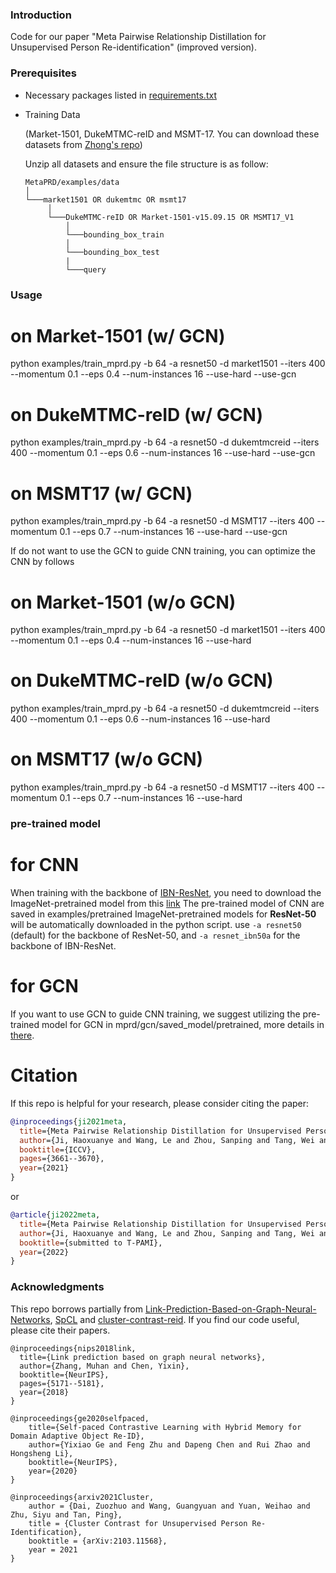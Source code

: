 
### Introduction

Code for our paper "Meta Pairwise Relationship Distillation for Unsupervised Person Re-identification" (improved version).

### Prerequisites

- Necessary packages listed in [requirements.txt](requirements.txt)
- Training Data
  
  (Market-1501, DukeMTMC-reID and MSMT-17. You can download these datasets from [Zhong's repo](https://github.com/zhunzhong07/ECN))

   Unzip all datasets and ensure the file structure is as follow:
   
   ```
   MetaPRD/examples/data    
   │
   └───market1501 OR dukemtmc OR msmt17
        │   
        └───DukeMTMC-reID OR Market-1501-v15.09.15 OR MSMT17_V1
            │   
            └───bounding_box_train
            │   
            └───bounding_box_test
            | 
            └───query
   ```

### Usage

# on Market-1501 (w/ GCN)
python examples/train_mprd.py -b 64 -a resnet50 -d market1501 --iters 400 --momentum 0.1 --eps 0.4 --num-instances 16 --use-hard --use-gcn

# on DukeMTMC-reID (w/ GCN)
python examples/train_mprd.py -b 64 -a resnet50 -d dukemtmcreid --iters 400 --momentum 0.1 --eps 0.6 --num-instances 16 --use-hard --use-gcn

# on MSMT17 (w/ GCN)
python examples/train_mprd.py -b 64 -a resnet50 -d MSMT17 --iters 400 --momentum 0.1 --eps 0.7 --num-instances 16 --use-hard --use-gcn

If do not want to use the GCN to guide CNN training, you can optimize the CNN by follows
# on Market-1501 (w/o GCN)
python examples/train_mprd.py -b 64 -a resnet50 -d market1501 --iters 400 --momentum 0.1 --eps 0.4 --num-instances 16 --use-hard

# on DukeMTMC-reID (w/o GCN)
python examples/train_mprd.py -b 64 -a resnet50 -d dukemtmcreid --iters 400 --momentum 0.1 --eps 0.6 --num-instances 16 --use-hard

# on MSMT17 (w/o GCN)
python examples/train_mprd.py -b 64 -a resnet50 -d MSMT17 --iters 400 --momentum 0.1 --eps 0.7 --num-instances 16 --use-hard

### pre-trained model
# for CNN
When training with the backbone of [IBN-ResNet](https://arxiv.org/abs/1807.09441), you need to download the ImageNet-pretrained model from this [link](https://drive.google.com/drive/folders/1thS2B8UOSBi_cJX6zRy6YYRwz_nVFI_S) 
The pre-trained model of CNN are saved in examples/pretrained
ImageNet-pretrained models for **ResNet-50** will be automatically downloaded in the python script.
use `-a resnet50` (default) for the backbone of ResNet-50, and `-a resnet_ibn50a` for the backbone of IBN-ResNet.

# for GCN
If you want to use GCN to guide CNN training, we suggest utilizing the pre-trained model for GCN in mprd/gcn/saved_model/pretrained, more details in [there](mprd/gcn/saved_model/pretrained/readme.md).

# Citation

If this repo is helpful for your research, please consider citing the paper:

```BibTeX
@inproceedings{ji2021meta,
  title={Meta Pairwise Relationship Distillation for Unsupervised Person Re-identification},
  author={Ji, Haoxuanye and Wang, Le and Zhou, Sanping and Tang, Wei and Zheng, Nanning and Hua, Gang},
  booktitle={ICCV},
  pages={3661--3670},
  year={2021}
}
```
or
```BibTeX
@article{ji2022meta,
  title={Meta Pairwise Relationship Distillation for Unsupervised Person Re-identification},
  author={Ji, Haoxuanye and Wang, Le and Zhou, Sanping and Tang, Wei and Zheng, Nanning and Hua, Gang},
  booktitle={submitted to T-PAMI},
  year={2022}
}
```

### Acknowledgments
This repo borrows partially from 
[Link-Prediction-Based-on-Graph-Neural-Networks](https://github.com/engineerjkk/Link-Prediction-Based-on-Graph-Neural-Networks),
[SpCL](https://github.com/yxgeee/SpCL) and
[cluster-contrast-reid](https://github.com/alibaba/cluster-contrast-reid). 
If you find our code useful, please cite their papers.

```
@inproceedings{nips2018link,
  title={Link prediction based on graph neural networks},
  author={Zhang, Muhan and Chen, Yixin},
  booktitle={NeurIPS},
  pages={5171--5181},
  year={2018}
}
```

```
@inproceedings{ge2020selfpaced,
    title={Self-paced Contrastive Learning with Hybrid Memory for Domain Adaptive Object Re-ID},
    author={Yixiao Ge and Feng Zhu and Dapeng Chen and Rui Zhao and Hongsheng Li},
    booktitle={NeurIPS},
    year={2020}
}
```

```
@inproceedings{arxiv2021Cluster,
    author = {Dai, Zuozhuo and Wang, Guangyuan and Yuan, Weihao and Zhu, Siyu and Tan, Ping},
    title = {Cluster Contrast for Unsupervised Person Re-Identification},
    booktitle = {arXiv:2103.11568},
    year = 2021
}
```